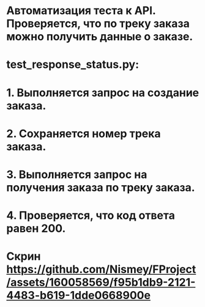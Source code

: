 ﻿# Автоматизация теста к API. Проверяется, что по треку заказа можно получить данные о заказе.
# test_response_status.py:
# 1. Выполняется запрос на создание заказа.
# 2. Сохраняется номер трека заказа.
# 3. Выполняется запрос на получения заказа по треку заказа.
# 4. Проверяется, что код ответа равен 200.
# Скрин https://github.com/Nismey/FProject/assets/160058569/f95b1db9-2121-4483-b619-1dde0668900e
